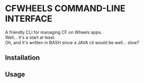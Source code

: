 CFWHEELS COMMAND-LINE INTERFACE
============

A friendly CLI for managing CF on Wheels apps.  
Well... it's a start at least.  
Oh, and it's written in BASH since a JAVA cli would be well... slow?

## Installation

## Usage
